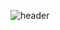 ![header](https://capsule-render.vercel.app/api?type=cylinder&color=A3DCBE&height=150&section=header&text=greenLim%20&fontSize=60&animation=fadeIn&fontAlignY=50&fontColor=FFFFF0&desc=ChaehyunLim&descSize=15&descAlign=50&descAlignY=75)

